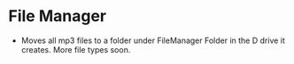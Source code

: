 

                                                                                
             

                                                                                             
 # File Manager

 
- Moves all mp3 files to a folder under FileManager Folder in the D drive it creates. More file types soon.
